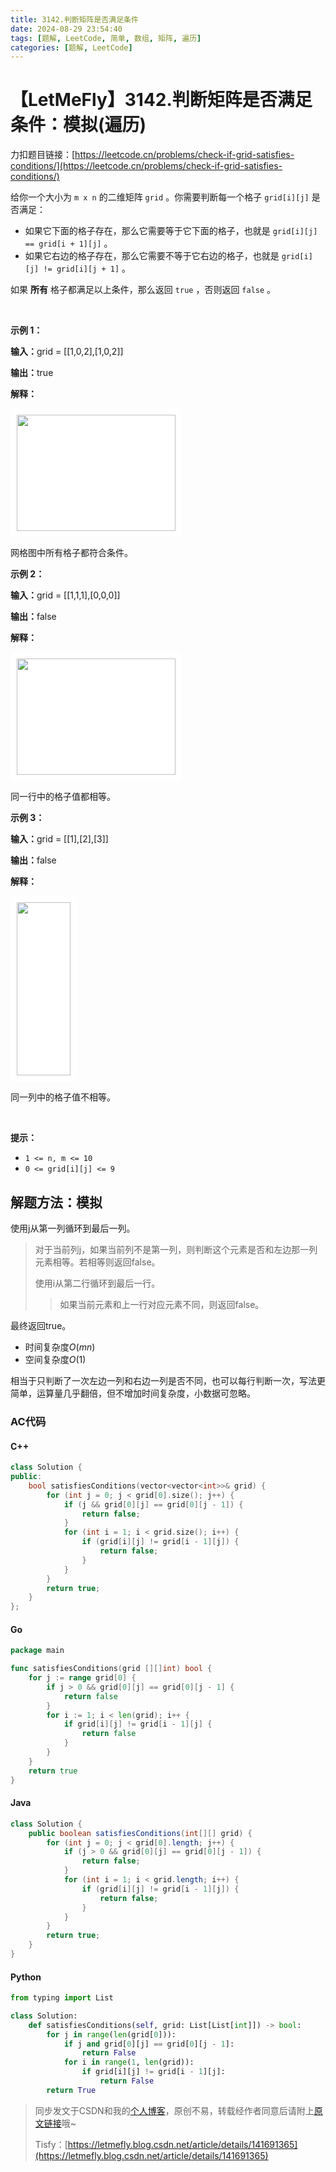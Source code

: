 ```yaml
---
title: 3142.判断矩阵是否满足条件
date: 2024-08-29 23:54:40
tags: [题解, LeetCode, 简单, 数组, 矩阵, 遍历]
categories: [题解, LeetCode]
---
```


# 【LetMeFly】3142.判断矩阵是否满足条件：模拟(遍历)

力扣题目链接：[https://leetcode.cn/problems/check-if-grid-satisfies-conditions/](https://leetcode.cn/problems/check-if-grid-satisfies-conditions/)

<p>给你一个大小为 <code>m x n</code>&nbsp;的二维矩阵&nbsp;<code>grid</code>&nbsp;。你需要判断每一个格子&nbsp;<code>grid[i][j]</code>&nbsp;是否满足：</p>

<ul>
	<li>如果它下面的格子存在，那么它需要等于它下面的格子，也就是&nbsp;<code>grid[i][j] == grid[i + 1][j]</code>&nbsp;。</li>
	<li>如果它右边的格子存在，那么它需要不等于它右边的格子，也就是&nbsp;<code>grid[i][j] != grid[i][j + 1]</code>&nbsp;。</li>
</ul>

<p>如果 <strong>所有</strong>&nbsp;格子都满足以上条件，那么返回 <code>true</code>&nbsp;，否则返回 <code>false</code>&nbsp;。</p>

<p>&nbsp;</p>

<p><strong class="example">示例 1：</strong></p>

<div class="example-block">
<p><span class="example-io"><b>输入：</b>grid = [[1,0,2],[1,0,2]]</span></p>

<p><span class="example-io"><b>输出：</b>true</span></p>

<p><strong>解释：</strong></p>

<p><strong><img alt="" src="https://assets.leetcode.com/uploads/2024/04/15/examplechanged.png" style="width: 254px; height: 186px;padding: 10px; background: #fff; border-radius: .5rem;" /></strong></p>

<p>网格图中所有格子都符合条件。</p>
</div>

<p><strong class="example">示例 2：</strong></p>

<div class="example-block">
<p><span class="example-io"><b>输入：</b>grid = [[1,1,1],[0,0,0]]</span></p>

<p><span class="example-io"><b>输出：</b>false</span></p>

<p><b>解释：</b></p>

<p><strong><img alt="" src="https://assets.leetcode.com/uploads/2024/03/27/example21.png" style="width: 254px; height: 186px;padding: 10px; background: #fff; border-radius: .5rem;" /></strong></p>

<p>同一行中的格子值都相等。</p>
</div>

<p><strong class="example">示例 3：</strong></p>

<div class="example-block">
<p><span class="example-io"><b>输入：</b>grid = [[1],[2],[3]]</span></p>

<p><span class="example-io"><b>输出：</b>false</span></p>

<p><strong>解释：</strong></p>

<p><img alt="" src="https://assets.leetcode.com/uploads/2024/03/31/changed.png" style="width: 86px; height: 277px;padding: 10px; background: #fff; border-radius: .5rem;" /></p>

<p>同一列中的格子值不相等。</p>
</div>

<p>&nbsp;</p>

<p><strong>提示：</strong></p>

<ul>
	<li><code>1 &lt;= n, m &lt;= 10</code></li>
	<li><code>0 &lt;= grid[i][j] &lt;= 9</code></li>
</ul>


    
## 解题方法：模拟

使用j从第一列循环到最后一列。

> 对于当前列j，如果当前列不是第一列，则判断这个元素是否和左边那一列元素相等。若相等则返回false。
> 
> 使用i从第二行循环到最后一行。
>
> > 如果当前元素和上一行对应元素不同，则返回false。

最终返回true。

+ 时间复杂度$O(mn)$
+ 空间复杂度$O(1)$

相当于只判断了一次左边一列和右边一列是否不同，也可以每行判断一次，写法更简单，运算量几乎翻倍，但不增加时间复杂度，小数据可忽略。

### AC代码

#### C++

```cpp
class Solution {
public:
    bool satisfiesConditions(vector<vector<int>>& grid) {
        for (int j = 0; j < grid[0].size(); j++) {
            if (j && grid[0][j] == grid[0][j - 1]) {
                return false;
            }
            for (int i = 1; i < grid.size(); i++) {
                if (grid[i][j] != grid[i - 1][j]) {
                    return false;
                }
            }
        }
        return true;
    }
};
```

#### Go

```go
package main

func satisfiesConditions(grid [][]int) bool {
    for j := range grid[0] {
        if j > 0 && grid[0][j] == grid[0][j - 1] {
            return false
        }
        for i := 1; i < len(grid); i++ {
            if grid[i][j] != grid[i - 1][j] {
                return false
            }
        }
    }
    return true
}
```

#### Java

```java
class Solution {
    public boolean satisfiesConditions(int[][] grid) {
        for (int j = 0; j < grid[0].length; j++) {
            if (j > 0 && grid[0][j] == grid[0][j - 1]) {
                return false;
            }
            for (int i = 1; i < grid.length; i++) {
                if (grid[i][j] != grid[i - 1][j]) {
                    return false;
                }
            }
        }
        return true;
    }
}
```

#### Python

```python
from typing import List

class Solution:
    def satisfiesConditions(self, grid: List[List[int]]) -> bool:
        for j in range(len(grid[0])):
            if j and grid[0][j] == grid[0][j - 1]:
                return False
            for i in range(1, len(grid)):
                if grid[i][j] != grid[i - 1][j]:
                    return False
        return True
```

> 同步发文于CSDN和我的[个人博客](https://blog.letmefly.xyz/)，原创不易，转载经作者同意后请附上[原文链接](https://blog.letmefly.xyz/2024/08/29/LeetCode%203142.%E5%88%A4%E6%96%AD%E7%9F%A9%E9%98%B5%E6%98%AF%E5%90%A6%E6%BB%A1%E8%B6%B3%E6%9D%A1%E4%BB%B6/)哦~
>
> Tisfy：[https://letmefly.blog.csdn.net/article/details/141691365](https://letmefly.blog.csdn.net/article/details/141691365)
